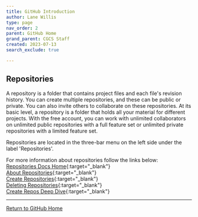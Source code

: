```yaml
---
title: GitHub Introduction
author: Lane Willis
type: page
nav_order: 2
parent: GitHub Home
grand_parent: CGCS Staff
created: 2023-07-13
search_exclude: true

---
```


## Repositories
A repository is a folder that contains project files and each file's revision history. You can create multiple repositories, and these can be public or private. You can also invite others to collaborate on these repositories. At its basic level, a repository is a folder that holds all your material for different projects. With the free account, you can work with unlimited collaborators on unlimited public repositories with a full feature set or unlimited private repositories with a limited feature set.

Repositories are located in the three-bar menu on the left side under the label 'Repositories'.

For more information about repositories follow the links below:  
[Repositories Docs Home](https://docs.github.com/repositories){:target="_blank"}  
[About Repositories](https://docs.github.com/en/repositories/creating-and-managing-repositories/about-repositories){:target="_blank"}  
[Create Repositories](https://docs.github.com/en/get-started/quickstart/create-a-repo){:target="_blank"}  
[Deleting Repositories](https://docs.github.com/en/repositories/creating-and-managing-repositories/deleting-a-repository){:target="_blank"}  
[Create Repos Deep Dive](https://docs.github.com/en/repositories/creating-and-managing-repositories){:target="_blank"}  

---

[Return to GitHub Home](/cgcs-staff-information/github/github.html)
